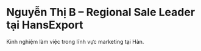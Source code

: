 # Nguyễn Thị B – Regional Sale Leader tại HansExport
Kinh nghiệm làm việc trong lĩnh vực marketing tại Hàn.